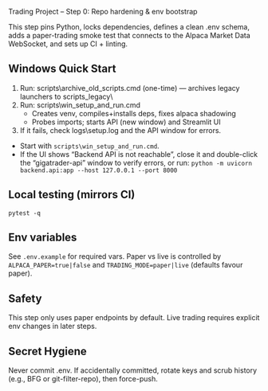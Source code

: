 Trading Project – Step 0: Repo hardening & env bootstrap

This step pins Python, locks dependencies, defines a clean .env schema, adds a paper-trading smoke test that connects to the Alpaca Market Data WebSocket, and sets up CI + linting.

## Windows Quick Start
1) Run: scripts\archive_old_scripts.cmd (one-time) — archives legacy launchers to scripts\_legacy\
2) Run: scripts\win_setup_and_run.cmd
   - Creates venv, compiles+installs deps, fixes alpaca shadowing
   - Probes imports; starts API (new window) and Streamlit UI
3) If it fails, check logs\setup.log and the API window for errors.

- Start with `scripts\win_setup_and_run.cmd`.
- If the UI shows “Backend API is not reachable”, close it and double-click the “gigatrader-api” window to verify errors, or run:
  `python -m uvicorn backend.api:app --host 127.0.0.1 --port 8000`

## Local testing (mirrors CI)
```
pytest -q
```

## Env variables
See `.env.example` for required vars. Paper vs live is controlled by `ALPACA_PAPER=true|false`
and `TRADING_MODE=paper|live` (defaults favour paper).

## Safety
This step only uses paper endpoints by default. Live trading requires explicit env changes in later steps.

Secret Hygiene
--------------
Never commit .env. If accidentally committed, rotate keys and scrub history (e.g., BFG or git-filter-repo), then force-push.
